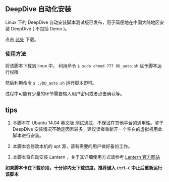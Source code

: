 ## DeepDive 自动化安装

Linux 下的 DeepDive 自动安装脚本测试版已发布，用于简便地在中国大陆地区安装 DeepDive ( 不包括 Demo )。

点击 [此处](http://wakafa-1252719529.costj.myqcloud.com/DD_auto.sh) 下载。

### **使用方法**

将该脚本下载到 linux 中， 利用命令 `$ sudo chmod 777 DD_auto.sh` 赋予脚本运行权限

然后利用命令 `$ ./DD_auto.sh` 运行脚本即可。

过程中可能有少量的环节需要输入用户密码或者点击确认等。

## tips

1. 本脚本在 Ubuntu 14.04 英文版 测试通过，不保证在其他平台的通用性。鉴于 DeepDive 安装情况不确定因素较多，建议读者重新开一个空白的虚拟机用此脚本进行安装。

2. 本脚本会修改本机的 apt 源，请有需要的用户做好备份工作。

3. 本脚本将自动安装 Lantern ，关于其详细使用方式请参考 [Lantern 官方网站](https://github.com/getlantern/forum)

**如果脚本卡在下载阶段，十分钟内无下载进度，推荐键入 `Ctrl-C` 中止后重新运行该脚本**